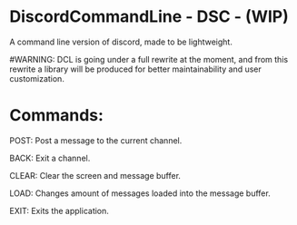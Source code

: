 # DiscordCommandLine - DSC - (WIP)
A command line version of discord, made to be lightweight. 

#WARNING:
DCL is going under a full rewrite at the moment, and from this rewrite a library will be produced for better maintainability and user customization.

# Commands: 
POST: Post a message to the current channel.

BACK: Exit a channel.

CLEAR: Clear the screen and message buffer.

LOAD: Changes amount of messages loaded into the message buffer.

EXIT: Exits the application.

